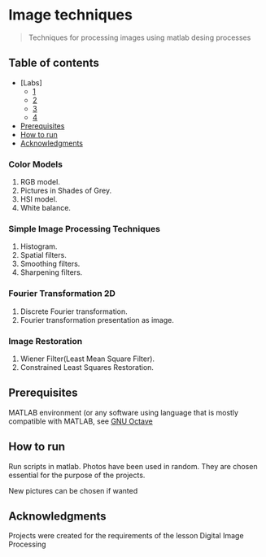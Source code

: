 # Image techniques
> Techniques for processing images using matlab desing processes
 
  ## Table of contents
* [Labs]
   * [1](#color-models)
   * [2](#simple-image-processing-techniques)
   * [3](#fourier-transformation-2d)
   * [4](#image-restoration)
* [Prerequisites](#prerequisites)
* [How to run](#how-to-run)
* [Acknowledgments](#acknowledgments)

### Color Models
1. RGB model.
2. Pictures in Shades of Grey.	
3. HSI model. 
4. White balance. 

### Simple Image Processing Techniques
1. Histogram. 
2. Spatial filters. 
3. Smoothing filters. 
4. Sharpening filters. 

### Fourier Transformation 2D
1. Discrete Fourier transformation. 
2. Fourier transformation presentation as image. 

### Image Restoration
1. Wiener Filter(Least Mean Square Filter). 
2. Constrained Least Squares Restoration. 

## Prerequisites
MATLAB environment (or any software using language that is mostly compatible with MATLAB, see [GNU Octave](https://www.gnu.org/software/octave/index)

## How to run
Run scripts in matlab. Photos have been used in random. They are chosen essential for the purpose of the projects. 

New pictures can be chosen if wanted

## Acknowledgments
Projects were created for the requirements of the lesson Digital Image Processing













